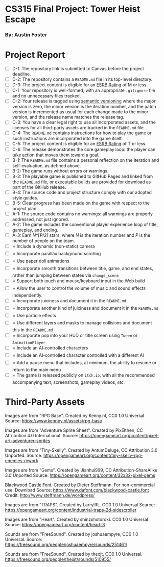 # CS315 Final Project: Tower Heist Escape
### By: Austin Foster

# Project Report

- [ ] D-1: The repository link is submitted to Canvas before the project deadline.
- [ ] D-2: The repository contains a <code>README.md</code> file in its top-level directory.
- [ ] D-3: The project content is eligible for an <a href="https://www.esrb.org/ratings-guide/">ESRB Rating</a> of M or less.
- [ ] C-1: Your repository is well-formed, with an appropriate <code>.gitignore</code> file and no unnecessary files tracked.
- [ ] C-2: Your release is tagged using <a href="https://semver.org/">semantic versioning</a> where the major version is zero, the minor version is the iteration number, and the patch version is incremented as usual for each change made to the minor version, and the release name matches the release tag.
- [ ] C-3: You have a clear legal right to use all incorporated assets, and the licenses for all third-party assets are tracked in the <code>README.md</code> file.
- [ ] C-4: The <code>README.md</code> contains instructions for how to play the game or such instructions are incorporated into the game itself.
- [ ] C-5: The project content is eligible for an <a href="https://www.esrb.org/ratings-guide/">ESRB Rating</a> of T or less.
- [ ] C-6: The release demonstrates the core gameplay loop: the player can take action that moves them toward a goal.
- [ ] B-1: The <code>README.md</code> file contains a personal reflection on the iteration and self-evaluation, as defined above.
- [ ] B-2: The game runs without errors or warnings.
- [ ] B-3: The playable game is published to GitHub Pages and linked from the <code>README.md</code> file, or executable builds are provided for download as part of the GitHub release.
- [ ] B-4: The source code and project structure comply with our adopted style guides.
- [ ] B-5: Clear progress has been made on the game with respect to the project plan.
- [ ] A-1: The source code contains no warnings: all warnings are properly addressed, not just ignored.
- [ ] A-2: The game includes the conventional player experience loop of title, gameplay, and ending.
- [ ] A-3: Earn <em>N</em>*&lceil;<em>P</em>/2&rceil; stars, where <em>N</em> is the iteration number and <em>P</em> is the number of people on the team.
- [ ] ⭐ Include a dynamic (non-static) camera
- [ ] ⭐ Incorporate parallax background scrolling
- [ ] ⭐ Use paper doll animations
- [ ] ⭐ Incorporate smooth transitions between title, game, and end states, rather than jumping between states via <code>change_scene</code>
- [ ] ⭐ Support both touch and mouse/keyboard input in the Web build
- [ ] ⭐ Allow the user to control the volume of music and sound effects independently.
- [ ] ⭐ Incorporate juiciness and document it in the <code>README.md</code>
- [ ] ⭐ Incorporate another kind of juiciness and document it in the <code>README.md</code>
- [ ] ⭐ Use particle effects
- [ ] ⭐ Use different layers and masks to manage collisions and document this in the <code>README.md</code>
- [ ] ⭐ Incorporate pop into your HUD or title screen using <code>Tween</code> or <code>AnimationPlayer</code>
- [ ] ⭐ Include an AI-controlled characters
- [ ] ⭐ Include an AI-controlled character controlled with a different AI
- [ ] ⭐ Add a pause menu that includes, at minimum, the ability to resume or return to the main menu
- [ ] ⭐ The game is released publicly on <code>itch.io</code>, with all the recommended accompanying text, screenshots, gameplay videos, <i>etc.</i>

# Third-Party Assets

Images are from "RPG Base". Created by Kenny.nl, CC0 1.0 Universal
Source: https://www.kenney.nl/assets/rpg-base

Images are from "Adventure Sprite Sheet". Created by PixElthen, CC Attribution 4.0 International.
Source: https://opengameart.org/content/pixel-art-adventurer-sprites

Images are from "Tiny-Skelly". Created by AntumDeluge, CC Attribution 3.0 Unported.
Source: https://opengameart.org/content/tiny-skelly-rpg-enemies-rework

Images are from "Gems". Created by Jianhui999, CC Attribution-ShareAlike 3.0 Unported
Source: https://opengameart.org/content/32x32-pixel-gems

Blackwood Castle Font. Created by Dieter Steffmann. For non-commercial use.
Download Source: https://www.dafont.com/blackwood-castle.font
Credit: http://www.steffmann.de/wordpress/

Images are from "TRAPS". Created by LarryIRL. CC0 1.0 Universal
Source: https://opengameart.org/content/industrial-traps-2d-sidescroller

Images are from "Heart". Created by shinzohotoroki. CC0 1.0 Universal
Source: https://opengameart.org/content/heart-3

Sounds are from "FreeSound". Created by joshuaempyre, CC0 1.0 Universal.
Source: https://freesound.org/people/joshuaempyre/sounds/251461/

Sounds are from "FreeSound". Created by theojt, CC0 1.0 Universal.
https://freesound.org/people/theojt/sounds/510955/